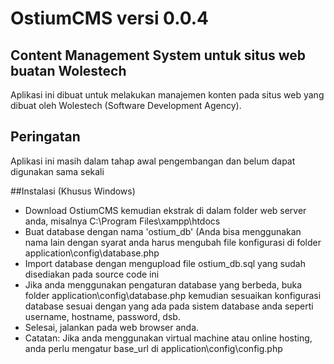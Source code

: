 # OstiumCMS versi 0.0.4
## Content Management System untuk situs web buatan Wolestech
Aplikasi ini dibuat untuk melakukan manajemen konten pada situs web yang dibuat oleh
Wolestech (Software Development Agency).

## Peringatan
Aplikasi ini masih dalam tahap awal pengembangan dan belum dapat digunakan sama sekali

##Instalasi (Khusus Windows)
- Download OstiumCMS kemudian ekstrak di dalam folder web server anda, misalnya C:\Program Files\xampp\htdocs
- Buat database dengan nama 'ostium_db' (Anda bisa menggunakan nama lain dengan syarat anda harus mengubah file konfigurasi di folder application\config\database.php
- Import database dengan mengupload file ostium_db.sql yang sudah disediakan pada source code ini
- Jika anda menggunakan pengaturan database yang berbeda, buka folder application\config\database.php kemudian sesuaikan konfigurasi database sesuai dengan yang ada pada sistem database anda seperti username, hostname, password, dsb.
- Selesai, jalankan pada web browser anda.
- Catatan: Jika anda menggunakan virtual machine atau online hosting, anda perlu mengatur base_url di application\config\config.php
